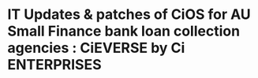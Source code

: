 # IT Updates & patches of CiOS for AU Small Finance bank loan collection agencies : CiEVERSE by Ci ENTERPRISES
